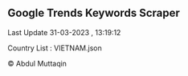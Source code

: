 

## Google Trends Keywords Scraper 
 
Last Update 31-03-2023 , 13:19:12

Country List :
VIETNAM.json



© Abdul Muttaqin 
